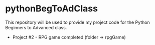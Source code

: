 # pythonBegToAdClass
This repository will be used to provide my project code for the Python Beginners to Advanced class.

- Project #2 - RPG game completed (folder -> rpgGame)

